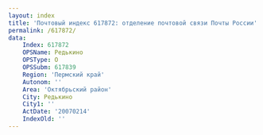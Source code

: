```yaml
---
layout: index
title: 'Почтовый индекс 617872: отделение почтовой связи Почты России'
permalink: /617872/
data:
    Index: 617872
    OPSName: Редькино
    OPSType: О
    OPSSubm: 617839
    Region: 'Пермский край'
    Autonom: ''
    Area: 'Октябрьский район'
    City: Редькино
    City1: ''
    ActDate: '20070214'
    IndexOld: ''
---
```


